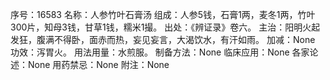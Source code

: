 序号：16583
名称：人参竹叶石膏汤
组成：人参5钱，石膏1两，麦冬1两，竹叶300片，知母3钱，甘草1钱，糯米1撮。
出处：《辨证录》卷六。
主治：阳明火起发狂，腹满不得卧，面赤而热，妄见妄言，大渴饮水，有汗如雨。
加减：None
功效：泻胃火。
用法用量：水煎服。
制备方法：None
临床应用：None
各家论述：None
用药禁忌：None
附注：None
